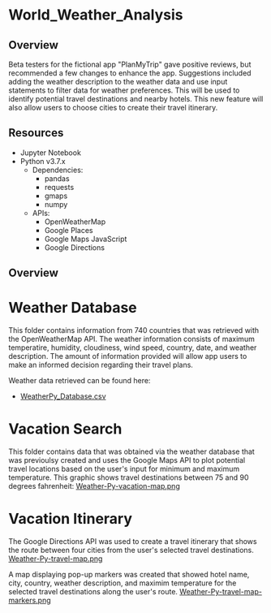 # World_Weather_Analysis

## Overview
Beta testers for the fictional app "PlanMyTrip" gave positive reviews, but recommended a few changes to enhance the app.  Suggestions included adding the weather description to the weather data and use input statements to filter data for weather preferences.  This will be used to identify potential travel destinations and nearby hotels.  This new feature will also allow users to choose cities to create their travel itinerary.

## Resources
- Jupyter Notebook
- Python v3.7.x
    - Dependencies:
        - pandas
        - requests
        - gmaps
        - numpy
  - APIs:
      - OpenWeatherMap
      - Google Places
      - Google Maps JavaScript
      - Google Directions
      
 ## Overview
 # Weather Database
This folder contains information from 740 countries that was retrieved with the OpenWeatherMap API.  The weather information consists of maximum temperatire, humidity, cloudiness, wind speed, country, date, and weather description.  The amount of information provided will allow app users to make an informed decision regarding their travel plans.  

Weather data retrieved can be found here:
- [WeatherPy_Database.csv](https://github.com/acfthomson/World_Weather_Analysis/Weather_Database)


# Vacation Search
This folder contains data that was obtained via the weather database that was previoulsy created and uses the Google Maps API to plot potential travel locations based on the user's input for minimum and maximum temperature.  This graphic shows travel destinations between 75 and 90 degrees fahrenheit:
[Weather-Py-vacation-map.png](https://postimg.cc/t13P12fn)


# Vacation Itinerary
The Google Directions API was used to create a travel itinerary that shows the route between four cities from the user's selected travel destinations.
[Weather-Py-travel-map.png](https://postimg.cc/ZCzSHHD5)

A map displaying pop-up markers was created that showed hotel name, city, country, weather description, and maximim temperature for the selected travel destinations along the user's route.
[Weather-Py-travel-map-markers.png](https://postimg.cc/wRhnnKbT)
